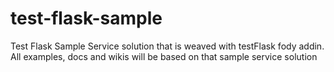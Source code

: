 # test-flask-sample
Test Flask Sample Service solution that is weaved with testFlask fody addin. All examples, docs and wikis will be based on that sample service solution
